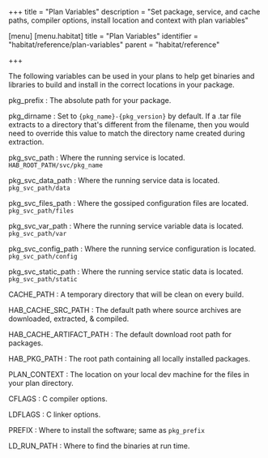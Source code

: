 +++
title = "Plan Variables"
description = "Set package, service, and cache paths, compiler options, install location and context with plan variables"

[menu]
  [menu.habitat]
    title = "Plan Variables"
    identifier = "habitat/reference/plan-variables"
    parent = "habitat/reference"

+++

The following variables can be used in your plans to help get binaries and libraries to build and install in the correct locations in your package.

pkg_prefix
: The absolute path for your package.

pkg_dirname
: Set to `{pkg_name}-{pkg_version}` by default. If a .tar file extracts to a directory that's different from the filename, then you would need to override this value to match the directory name created during extraction.

pkg_svc_path
: Where the running service is located. `HAB_ROOT_PATH/svc/pkg_name`

pkg_svc_data_path
: Where the running service data is located. `pkg_svc_path/data`

pkg_svc_files_path
: Where the gossiped configuration files are located. `pkg_svc_path/files`

pkg_svc_var_path
: Where the running service variable data is located. `pkg_svc_path/var`

pkg_svc_config_path
: Where the running service configuration is located. `pkg_svc_path/config`

pkg_svc_static_path
: Where the running service static data is located. `pkg_svc_path/static`

CACHE_PATH
: A temporary directory that will be clean on every build.

HAB_CACHE_SRC_PATH
: The default path where source archives are downloaded, extracted, & compiled.

HAB_CACHE_ARTIFACT_PATH
: The default download root path for packages.

HAB_PKG_PATH
: The root path containing all locally installed packages.

PLAN_CONTEXT
: The location on your local dev machine for the files in your plan directory.

CFLAGS
: C compiler options.

LDFLAGS
: C linker options.

PREFIX
: Where to install the software; same as `pkg_prefix`

LD_RUN_PATH
: Where to find the binaries at run time.
